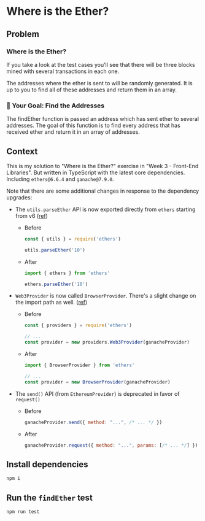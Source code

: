 # Where is the Ether?

## Problem

### Where is the Ether?

If you take a look at the test cases you'll see that there will be three blocks mined with several transactions in each one.

The addresses where the ether is sent to will be randomly generated. It is up to you to find all of these addresses and return them in an array.

### 🏁 Your Goal: Find the Addresses

The findEther function is passed an address which has sent ether to several addresses. The goal of this function is to find every address that has received ether and return it in an array of addresses.

## Context

This is my solution to "Where is the Ether?" exercise in "Week 3 - Front-End Libraries". But written in TypeScript with the latest core dependencies. Including `ethers@6.6.4` and `ganache@7.9.0`.

Note that there are some additional changes in response to the dependency upgrades:

- The `utils.parseEther` API is now exported directly from `ethers` starting from v6 ([ref](https://docs.ethers.org/v6/migrating/#migrate-utils))
  - Before

    ```js
    const { utils } = require('ethers')

    utils.parseEther('10')
    ```
  
  - After

    ```js
    import { ethers } from 'ethers'
    
    ethers.parseEther('10')
    ```

- `Web3Provider` is now called `BrowserProvider`. There's a slight change on the import path as well. ([ref](https://docs.ethers.org/v6/migrating/#migrate-providers))
  - Before

    ```js
    const { providers } = require('ethers')

    // ...
    const provider = new providers.Web3Provider(ganacheProvider)
    ```

  - After

    ```js
    import { BrowserProvider } from 'ethers'

    // ...
    const provider = new BrowserProvider(ganacheProvider)
    ```

- The `send()` API (from `EthereumProvider`) is deprecated in favor of `request()`
  - Before

    ```js
    ganacheProvider.send({ method: "...", /* ... */ })
    ```

  - After

    ```js
    ganacheProvider.request({ method: "...", params: [/* ... */] })
    ```

## Install dependencies

```sh
npm i
```

## Run the `findEther` test

```sh
npm run test
```
